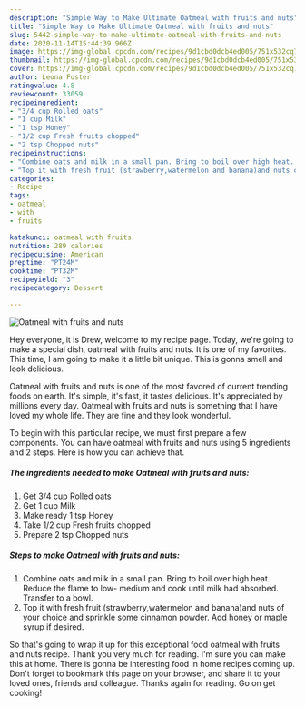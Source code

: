 ```yaml
---
description: "Simple Way to Make Ultimate Oatmeal with fruits and nuts"
title: "Simple Way to Make Ultimate Oatmeal with fruits and nuts"
slug: 5442-simple-way-to-make-ultimate-oatmeal-with-fruits-and-nuts
date: 2020-11-14T15:44:39.966Z
image: https://img-global.cpcdn.com/recipes/9d1cbd0dcb4ed005/751x532cq70/oatmeal-with-fruits-and-nuts-recipe-main-photo.jpg
thumbnail: https://img-global.cpcdn.com/recipes/9d1cbd0dcb4ed005/751x532cq70/oatmeal-with-fruits-and-nuts-recipe-main-photo.jpg
cover: https://img-global.cpcdn.com/recipes/9d1cbd0dcb4ed005/751x532cq70/oatmeal-with-fruits-and-nuts-recipe-main-photo.jpg
author: Leona Foster
ratingvalue: 4.8
reviewcount: 33059
recipeingredient:
- "3/4 cup Rolled oats"
- "1 cup Milk"
- "1 tsp Honey"
- "1/2 cup Fresh fruits chopped"
- "2 tsp Chopped nuts"
recipeinstructions:
- "Combine oats and milk in a small pan. Bring to boil over high heat. Reduce the flame to low- medium and cook until milk had absorbed. Transfer to a bowl."
- "Top it with fresh fruit (strawberry,watermelon and banana)and nuts of your choice and sprinkle some cinnamon powder. Add honey or maple syrup if desired."
categories:
- Recipe
tags:
- oatmeal
- with
- fruits

katakunci: oatmeal with fruits 
nutrition: 289 calories
recipecuisine: American
preptime: "PT24M"
cooktime: "PT32M"
recipeyield: "3"
recipecategory: Dessert

---
```



![Oatmeal with fruits and nuts](https://img-global.cpcdn.com/recipes/9d1cbd0dcb4ed005/751x532cq70/oatmeal-with-fruits-and-nuts-recipe-main-photo.jpg)

Hey everyone, it is Drew, welcome to my recipe page. Today, we're going to make a special dish, oatmeal with fruits and nuts. It is one of my favorites. This time, I am going to make it a little bit unique. This is gonna smell and look delicious.

Oatmeal with fruits and nuts is one of the most favored of current trending foods on earth. It's simple, it's fast, it tastes delicious. It's appreciated by millions every day. Oatmeal with fruits and nuts is something that I have loved my whole life. They are fine and they look wonderful.




To begin with this particular recipe, we must first prepare a few components. You can have oatmeal with fruits and nuts using 5 ingredients and 2 steps. Here is how you can achieve that.

<!--inarticleads1-->

##### The ingredients needed to make Oatmeal with fruits and nuts:

1. Get 3/4 cup Rolled oats
1. Get 1 cup Milk
1. Make ready 1 tsp Honey
1. Take 1/2 cup Fresh fruits chopped
1. Prepare 2 tsp Chopped nuts




<!--inarticleads2-->

##### Steps to make Oatmeal with fruits and nuts:

1. Combine oats and milk in a small pan. Bring to boil over high heat. Reduce the flame to low- medium and cook until milk had absorbed. Transfer to a bowl.
1. Top it with fresh fruit (strawberry,watermelon and banana)and nuts of your choice and sprinkle some cinnamon powder. Add honey or maple syrup if desired.




So that's going to wrap it up for this exceptional food oatmeal with fruits and nuts recipe. Thank you very much for reading. I'm sure you can make this at home. There is gonna be interesting food in home recipes coming up. Don't forget to bookmark this page on your browser, and share it to your loved ones, friends and colleague. Thanks again for reading. Go on get cooking!
